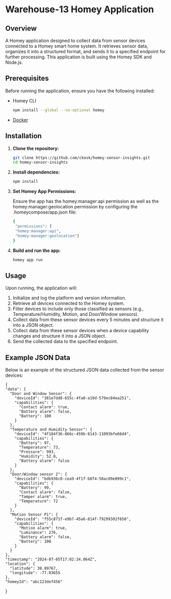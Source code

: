 # Warehouse-13 Homey Application

## Overview

A Homey application designed to collect data from sensor devices connected to a Homey smart home system. It retrieves sensor data, organizes it into a structured format, and sends it to a specified endpoint for further processing. This application is built using the Homey SDK and Node.js.

## Prerequisites

Before running the application, ensure you have the following installed:

- Homey CLI
  ```bash
  npm install --global --no-optional homey
- [Docker](https://www.docker.com/)

## Installation

1. **Clone the repository:**

   ```bash
   git clone https://github.com/ckosk/homey-sensor-insights.git
   cd homey-sensor-insights
   
2. **Install dependencies:**

   ```bash
   npm install
   
3. **Set Homey App Permissions:**
    
    Ensure the app has the homey:manager:api permission as well as the homey:manager:geolocation permission by configuring the .homeycompose/app.json file:
        
   ```bash
   {
    "permissions": [
    "homey:manager:api",
    "homey:manager:geolocation"]
   }
   
4. **Build and run the app:**

   ```bash
   homey app run
   
## Usage

Upon running, the application will:

1. Initialize and log the platform and version information.
2. Retrieve all devices connected to the Homey system.
3. Filter devices to include only those classified as sensors (e.g., Temperature/Humidity, Motion, and Door/Window sensors).
4. Collect data from these sensor devices every 5 minutes and structure it into a JSON object.
5. Collect data from these sensor devices when a device capability changes and structure it into a JSON object.
6. Send the collected data to the specified endpoint.

## Example JSON Data

Below is an example of the structured JSON data collected from the sensor devices:
    
    {
    "data": {
      "Door and Window Sensor": {
        "deviceId": "381e7dd8-655c-4fa0-a19d-579ec84ea251",
        "capabilities": {
          "Contact alarm": true,
          "Battery alarm": false,
          "Battery": 100
        }
      },
      "Temperature and Humidity Sensor": {
        "deviceId": "4f184f36-866c-459b-8143-11093bfe66d4",
        "capabilities": {
          "Battery": 97,
          "Temperature": 73,
          "Pressure": 993,
          "Humidity": 52.8,
          "Battery alarm": false
        }
      },
      "Door/Window sensor 2": {
        "deviceId": "bdb936c8-cea9-4f1f-b8f4-58ac89e099c1",
        "capabilities": {
          "Battery": 99,
          "Contact alarm": false,
          "Tamper alarm": true,
          "Temperature": 72
        }
      },
      "Motion Sensor P1": {
        "deviceId": "f55c871f-e9b7-45a6-814f-79299302f650",
        "capabilities": {
          "Motion alarm": true,
          "Luminance": 276,
          "Battery alarm": false,
          "Battery": 100
        }
      }
    },
    "timestamp": "2024-07-05T17:02:34.064Z",
    "location": {
      "latitude": 38.89767,
      "longitude": -77.03655
    },
    "homeyId": "abc123def456"
  }